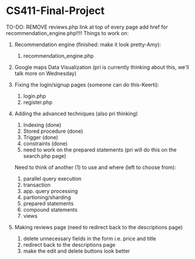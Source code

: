 # CS411-Final-Project
TO-DO: REMOVE reviews.php link at top of every page add href for recommendation_engine.php!!!!
Things to work on:
1. Recommendation engine (finished: make it look pretty-Amy):
   1. recommendation_engine.php
2. Google maps Data Visualization (pri is currently thinking about this, we'll talk more on Wednesday)
3. Fixing the login/signup pages (someone can do this-Keerti):
    1. login.php
    2. register.php
4. Adding the advanced techniques (also pri thinking)
    1. Indexing (done)
    2. Stored procedure (done)
    3. Trigger (done)
    4. constraints (done)
    5. need to work on the prepared statements (pri will do this on the search.php page)
    
    Need to think of another (1) to use and where (left to choose from):
    1.    parallel query execution
    2.   transaction
    3.  app. query processing
    4.    partioning/sharding
    5.   prepared statements
    6.  compound statements
    7. views
5. Making reviews page (need to redirect back to the descriptions page)
    1. delete unnecessary fields in the form i.e. price and title
    2. redirect back to the descriptions page
    3. make the edit and delete buttons look better
